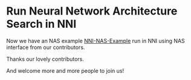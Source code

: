  **Run Neural Network Architecture Search in NNI**	
 ===	
 
Now we have an NAS example [NNI-NAS-Example](https://github.com/Crysple/NNI-NAS-Example) run in NNI using NAS interface from our contributors.	
 
Thanks our lovely contributors. 	
 
And welcome more and more people to join us!
